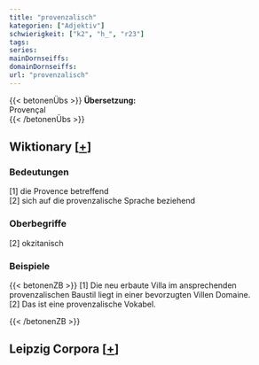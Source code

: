 ```yaml
---
title: "provenzalisch"
kategorien: ["Adjektiv"]
schwierigkeit: ["k2", "h_", "r23"]
tags:
series:
mainDornseiffs:
domainDornseiffs:
url: "provenzalisch"
---
```


{{< betonenÜbs >}}
**Übersetzung:**  
Provençal  
{{< /betonenÜbs >}}

## Wiktionary [[+](https://de.wiktionary.org/wiki/provenzalisch)]

### Bedeutungen
[1] die Provence betreffend  
[2] sich auf die provenzalische Sprache beziehend  

### Oberbegriffe
[2] okzitanisch  

### Beispiele
{{< betonenZB >}}
[1] Die neu erbaute Villa im ansprechenden provenzalischen Baustil liegt in einer bevorzugten Villen Domaine.  
[2] Das ist eine provenzalische Vokabel.  

{{< /betonenZB >}}

## Leipzig Corpora [[+](https://corpora.uni-leipzig.de/en/res?word=provenzalisch&corpusId=deu_newscrawl-public_2018)]

